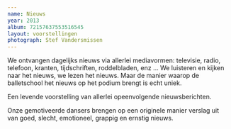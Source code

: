 ```yaml
---
name: Nieuws
year: 2013
album: 72157637553516545
layout: voorstellingen
photograph: Stef Vandersmissen
---
```

We ontvangen dagelijks nieuws via allerlei mediavormen: televisie, radio,
telefoon, kranten, tijdschriften, roddelbladen, enz … We luisteren en kijken
naar het nieuws, we lezen het nieuws. Maar de manier waarop de balletschool
het nieuws op het podium brengt is echt uniek.

Een levende voorstelling van allerlei opeenvolgende nieuwsberichten.

Onze gemotiveerde dansers brengen op een originele manier verslag uit van
goed, slecht, emotioneel, grappig en ernstig nieuws.
